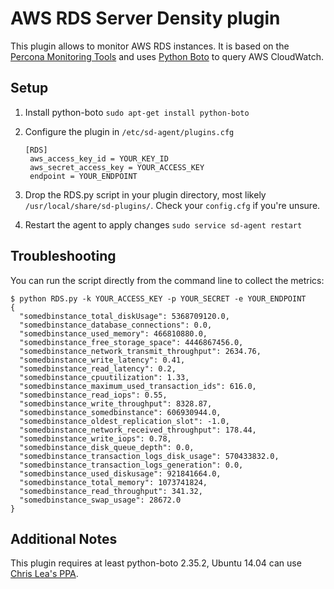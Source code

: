 AWS RDS Server Density plugin
=============================

This plugin allows to monitor AWS RDS instances. It is based on the [Percona Monitoring Tools](https://github.com/percona/percona-monitoring-plugins/blob/master/cacti/scripts/ss_get_rds_stats.py) and uses [Python Boto](http://boto.cloudhackers.com/en/latest/) to query AWS CloudWatch.

Setup
-----

1. Install python-boto `sudo apt-get install python-boto`
2. Configure the plugin in `/etc/sd-agent/plugins.cfg` 
     ```
     [RDS]
      aws_access_key_id = YOUR_KEY_ID
      aws_secret_access_key = YOUR_ACCESS_KEY
      endpoint = YOUR_ENDPOINT
     ```

3. Drop the RDS.py script in your plugin directory, most likely `/usr/local/share/sd-plugins/`. Check your `config.cfg` if you're unsure. 
4. Restart the agent to apply changes `sudo service sd-agent restart`

Troubleshooting
---------------

You can run the script directly from the command line to collect the metrics:

```
$ python RDS.py -k YOUR_ACCESS_KEY -p YOUR_SECRET -e YOUR_ENDPOINT         
{
  "somedbinstance_total_diskUsage": 5368709120.0,
  "somedbinstance_database_connections": 0.0,
  "somedbinstance_used_memory": 466810880.0,
  "somedbinstance_free_storage_space": 4446867456.0,
  "somedbinstance_network_transmit_throughput": 2634.76,
  "somedbinstance_write_latency": 0.41,
  "somedbinstance_read_latency": 0.2,
  "somedbinstance_cpuutilization": 1.33,
  "somedbinstance_maximum_used_transaction_ids": 616.0,
  "somedbinstance_read_iops": 0.55,
  "somedbinstance_write_throughput": 8328.87,
  "somedbinstance_somedbinstance": 606930944.0,
  "somedbinstance_oldest_replication_slot": -1.0,
  "somedbinstance_network_received_throughput": 178.44,
  "somedbinstance_write_iops": 0.78,
  "somedbinstance_disk_queue_depth": 0.0,
  "somedbinstance_transaction_logs_disk_usage": 570433832.0,
  "somedbinstance_transaction_logs_generation": 0.0,
  "somedbinstance_used_diskusage": 921841664.0,
  "somedbinstance_total_memory": 1073741824,
  "somedbinstance_read_throughput": 341.32,
  "somedbinstance_swap_usage": 28672.0
}
```

Additional Notes
----------------

This plugin requires at least python-boto 2.35.2, Ubuntu 14.04 can use [Chris Lea's PPA](https://launchpad.net/~chris-lea/+archive/ubuntu/python-boto).
